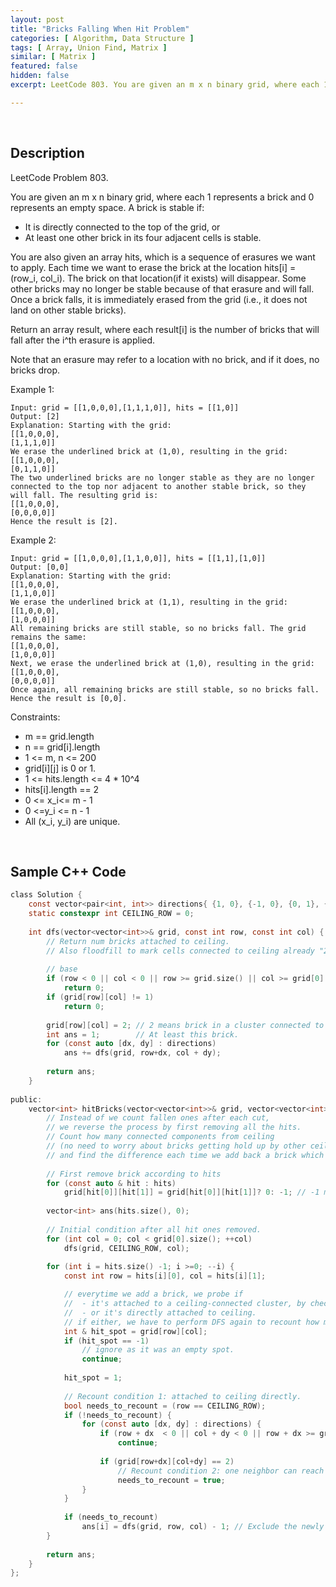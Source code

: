 ```yaml
---
layout: post
title: "Bricks Falling When Hit Problem"
categories: [ Algorithm, Data Structure ]
tags: [ Array, Union Find, Matrix ]
similar: [ Matrix ]
featured: false
hidden: false
excerpt: LeetCode 803. You are given an m x n binary grid, where each 1 represents a brick and 0 represents an empty space.

---
```


<br />

## Description

LeetCode Problem 803.

You are given an m x n binary grid, where each 1 represents a brick and 0 represents an empty space. A brick is stable if:
* It is directly connected to the top of the grid, or
* At least one other brick in its four adjacent cells is stable.

You are also given an array hits, which is a sequence of erasures we want to apply. Each time we want to erase the brick at the location hits[i] = (row_i, col_i). The brick on that location(if it exists) will disappear. Some other bricks may no longer be stable because of that erasure and will fall. Once a brick falls, it is immediately erased from the grid (i.e., it does not land on other stable bricks).

Return an array result, where each result[i] is the number of bricks that will fall after the i^th erasure is applied.

Note that an erasure may refer to a location with no brick, and if it does, no bricks drop.

Example 1:
```
Input: grid = [[1,0,0,0],[1,1,1,0]], hits = [[1,0]]
Output: [2]
Explanation: Starting with the grid:
[[1,0,0,0],
[1,1,1,0]]
We erase the underlined brick at (1,0), resulting in the grid:
[[1,0,0,0],
[0,1,1,0]]
The two underlined bricks are no longer stable as they are no longer connected to the top nor adjacent to another stable brick, so they will fall. The resulting grid is:
[[1,0,0,0],
[0,0,0,0]]
Hence the result is [2].
```

Example 2:
```
Input: grid = [[1,0,0,0],[1,1,0,0]], hits = [[1,1],[1,0]]
Output: [0,0]
Explanation: Starting with the grid:
[[1,0,0,0],
[1,1,0,0]]
We erase the underlined brick at (1,1), resulting in the grid:
[[1,0,0,0],
[1,0,0,0]]
All remaining bricks are still stable, so no bricks fall. The grid remains the same:
[[1,0,0,0],
[1,0,0,0]]
Next, we erase the underlined brick at (1,0), resulting in the grid:
[[1,0,0,0],
[0,0,0,0]]
Once again, all remaining bricks are still stable, so no bricks fall.
Hence the result is [0,0].
```

Constraints:
* m == grid.length
* n == grid[i].length
* 1 <= m, n <= 200
* grid[i][j] is 0 or 1.
* 1 <= hits.length <= 4 * 10^4
* hits[i].length == 2
* 0 <= x_i<= m - 1
* 0 <=y_i <= n - 1
* All (x_i, y_i) are unique.

<br />

## Sample C++ Code


```c
class Solution {
    const vector<pair<int, int>> directions{ {1, 0}, {-1, 0}, {0, 1}, {0, -1} };
    static constexpr int CEILING_ROW = 0;
    
    int dfs(vector<vector<int>>& grid, const int row, const int col) {
        // Return num bricks attached to ceiling.
        // Also floodfill to mark cells connected to ceiling already "2"
        
        // base
        if (row < 0 || col < 0 || row >= grid.size() || col >= grid[0].size())
            return 0;        
        if (grid[row][col] != 1)
            return 0;
        
        grid[row][col] = 2; // 2 means brick in a cluster connected to ceiling  
        int ans = 1;        // At least this brick. 
        for (const auto [dx, dy] : directions)
            ans += dfs(grid, row+dx, col + dy);
        
        return ans;
    }
    
public:
    vector<int> hitBricks(vector<vector<int>>& grid, vector<vector<int>>& hits) {
        // Instead of we count fallen ones after each cut, 
        // we reverse the process by first removing all the hits. 
        // Count how many connected components from ceiling 
        // (no need to worry about bricks getting hold up by other ceiling-connected ones)
        // and find the difference each time we add back a brick which was hit.
        
        // First remove brick according to hits
        for (const auto & hit : hits)
            grid[hit[0]][hit[1]] = grid[hit[0]][hit[1]]? 0: -1; // -1 means hitting a blank spot. 
        
        vector<int> ans(hits.size(), 0); 
        
        // Initial condition after all hit ones removed.
        for (int col = 0; col < grid[0].size(); ++col)
            dfs(grid, CEILING_ROW, col);
        
        for (int i = hits.size() -1; i >=0; --i) {
            const int row = hits[i][0], col = hits[i][1];

            // everytime we add a brick, we probe if
            //  - it's attached to a ceiling-connected cluster, by checking its 4 neighbors
            //  - or it's directly attached to ceiling.
            // if either, we have to perform DFS again to recount how many bricks can be connected to ceiling. 
            int & hit_spot = grid[row][col];
            if (hit_spot == -1)
                // ignore as it was an empty spot.
                continue;
            
            hit_spot = 1;
            
            // Recount condition 1: attached to ceiling directly.
            bool needs_to_recount = (row == CEILING_ROW);            
            if (!needs_to_recount) {
                for (const auto [dx, dy] : directions) {
                    if (row + dx  < 0 || col + dy < 0 || row + dx >= grid.size() || col + dy >= grid[0].size())
                        continue;
                                        
                    if (grid[row+dx][col+dy] == 2)
                        // Recount condition 2: one neighbor can reach ceiling.
                        needs_to_recount = true;
                }
            }
            
            if (needs_to_recount)
                ans[i] = dfs(grid, row, col) - 1; // Exclude the newly added back one. 
        }
        
        return ans;        
    }
};
```


